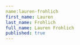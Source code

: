 ```yaml
---
name:lauren-frohlich
first_name: Lauren
last_name: Frohlich
full_name: Lauren Frohlich
published: true
---
```


